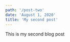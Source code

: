 ```yaml
---
path: '/post-two'
date: 'August 1, 2020'
title: 'My second post'
---
```


This is my second blog post
